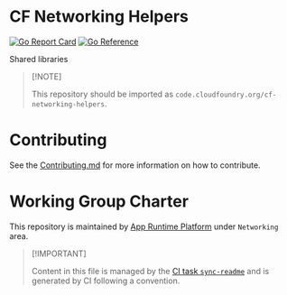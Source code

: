 # CF Networking Helpers

[![Go Report
Card](https://goreportcard.com/badge/code.cloudfoundry.org/cf-networking-helpers)](https://goreportcard.com/report/code.cloudfoundry.org/cf-networking-helpers)
[![Go
Reference](https://pkg.go.dev/badge/code.cloudfoundry.org/cf-networking-helpers.svg)](https://pkg.go.dev/code.cloudfoundry.org/cf-networking-helpers)

Shared libraries

> \[!NOTE\]
>
> This repository should be imported as
> `code.cloudfoundry.org/cf-networking-helpers`.

# Contributing

See the [Contributing.md](./.github/CONTRIBUTING.md) for more
information on how to contribute.

# Working Group Charter

This repository is maintained by [App Runtime
Platform](https://github.com/cloudfoundry/community/blob/main/toc/working-groups/app-runtime-platform.md)
under `Networking` area.

> \[!IMPORTANT\]
>
> Content in this file is managed by the [CI task
> `sync-readme`](https://github.com/cloudfoundry/wg-app-platform-runtime-ci/blob/main/shared/tasks/sync-readme/metadata.yml)
> and is generated by CI following a convention.
